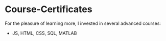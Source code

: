 # Course-Certificates
For the pleasure of learning more, I invested in several advanced courses: 
- JS, HTML, CSS, SQL, MATLAB
